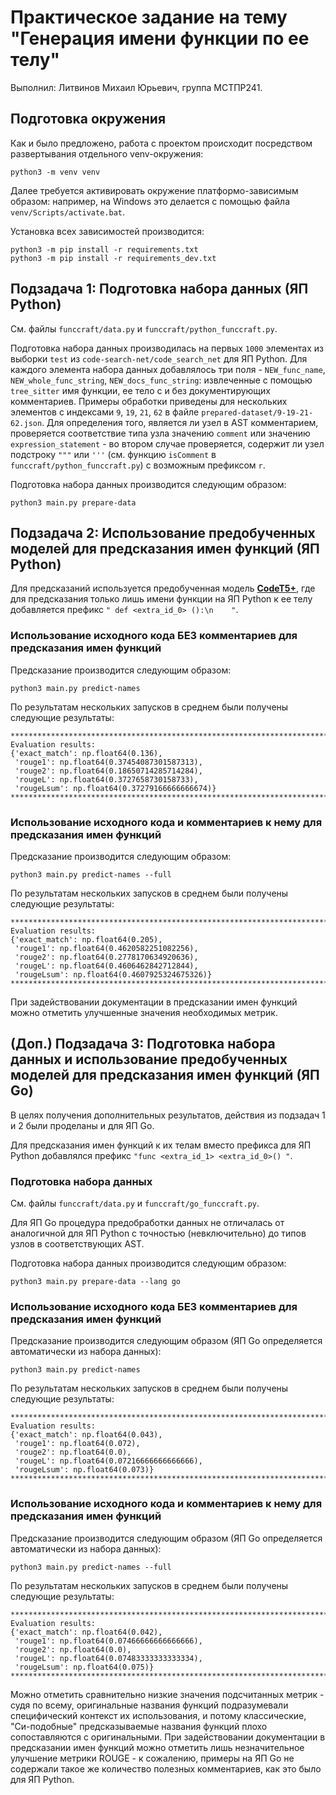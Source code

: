 # Практическое задание на тему "Генерация имени функции по ее телу"

Выполнил: Литвинов Михаил Юрьевич, группа МСТПР241.

## Подготовка окружения

Как и было предложено, работа с проектом происходит посредством развертывания отдельного venv-окружения:

```shell
python3 -m venv venv
```

Далее требуется активировать окружение платформо-зависимым образом: например, на Windows это делается с помощью файла `venv/Scripts/activate.bat`.

Установка всех зависимостей производится:

```shell
python3 -m pip install -r requirements.txt
python3 -m pip install -r requirements_dev.txt
```

## Подзадача 1: Подготовка набора данных (ЯП Python)

См. файлы `funccraft/data.py` и `funccraft/python_funccraft.py`.

Подготовка набора данных производилась на первых `1000` элементах из выборки `test` из `code-search-net/code_search_net` для ЯП Python.
Для каждого элемента набора данных добавлялось три поля - `NEW_func_name`, `NEW_whole_func_string`, `NEW_docs_func_string`: извлеченные с помощью `tree_sitter` имя функции, ее тело с и без документирующих комментариев. Примеры обработки приведены для нескольких элементов с индексами `9`, `19`, `21`, `62` в файле `prepared-dataset/9-19-21-62.json`. Для определения того, является ли узел в AST комментарием, проверяется соответствие типа узла значению `comment` или значению `expression_statement` - во втором случае проверяется, содержит ли узел подстроку `"""` или `'''` (см. функцию `isComment` в `funccraft/python_funccraft.py`) с возможным префиксом `r`. 

Подготовка набора данных производится следующим образом:

```shell
python3 main.py prepare-data
```

## Подзадача 2: Использование предобученных моделей для предсказания имен функций (ЯП Python)

Для предсказаний используется предобученная модель [**CodeT5+**](https://huggingface.co/Salesforce/codet5p-220m), где для предсказания только лишь имени функции на ЯП Python к ее телу добавляется префикс `" def <extra_id_0> ():\n    "`.

### Использование исходного кода БЕЗ комментариев для предсказания имен функций

Предсказание производится следующим образом:

```shell
python3 main.py predict-names
```

По результатам нескольких запусков в среднем были получены следующие результаты:

```shell
********************************************************************************
Evaluation results:
{'exact_match': np.float64(0.136),
 'rouge1': np.float64(0.37454087301587313),
 'rouge2': np.float64(0.18650714285714284),
 'rougeL': np.float64(0.3727658730158733),
 'rougeLsum': np.float64(0.37279166666666674)}
********************************************************************************
```

### Использование исходного кода и комментариев к нему для предсказания имен функций

Предсказание производится следующим образом:

```shell
python3 main.py predict-names --full
```

По результатам нескольких запусков в среднем были получены следующие результаты:

```shell
********************************************************************************
Evaluation results:
{'exact_match': np.float64(0.205),        
 'rouge1': np.float64(0.4620582251082256),
 'rouge2': np.float64(0.2778170634920636),
 'rougeL': np.float64(0.4606462842712844),
 'rougeLsum': np.float64(0.4607925324675326)}
********************************************************************************
```

При задействовании документации в предсказании имен функций можно отметить улучшенные значения необходимых метрик.

## (Доп.) Подзадача 3: Подготовка набора данных и использование предобученных моделей для предсказания имен функций (ЯП Go)

В целях получения дополнительных результатов, действия из подзадач 1 и 2 были проделаны и для ЯП Go.

Для предсказания имен функций к их телам вместо префикса для ЯП Python добавлялся префикс `"func <extra_id_1> <extra_id_0>() "`.

### Подготовка набора данных

См. файлы `funccraft/data.py` и `funccraft/go_funccraft.py`.

Для ЯП Go процедура предобработки данных не отличалась от аналогичной для ЯП Python с точностью (невключительно) до типов узлов в соответствующих AST.

Подготовка набора данных производится следующим образом:

```shell
python3 main.py prepare-data --lang go
```

### Использование исходного кода БЕЗ комментариев для предсказания имен функций

Предсказание производится следующим образом (ЯП Go определяется автоматически из набора данных):

```shell
python3 main.py predict-names
```

По результатам нескольких запусков в среднем были получены следующие результаты:

```shell
********************************************************************************
Evaluation results:
{'exact_match': np.float64(0.043),
 'rouge1': np.float64(0.072),
 'rouge2': np.float64(0.0),
 'rougeL': np.float64(0.07216666666666666),
 'rougeLsum': np.float64(0.073)}
********************************************************************************
```

### Использование исходного кода и комментариев к нему для предсказания имен функций

Предсказание производится следующим образом (ЯП Go определяется автоматически из набора данных):

```shell
python3 main.py predict-names --full
```

По результатам нескольких запусков в среднем были получены следующие результаты:

```shell
********************************************************************************
Evaluation results:
{'exact_match': np.float64(0.042),
 'rouge1': np.float64(0.07466666666666666),
 'rouge2': np.float64(0.0),
 'rougeL': np.float64(0.07483333333333334),
 'rougeLsum': np.float64(0.075)}
********************************************************************************
```

Можно отметить сравнительно низкие значения подсчитанных метрик - судя по всему, оригинальные названия функций подразумевали специфический контекст их использования, и потому классические, "Си-подобные" предсказываемые названия функций плохо сопоставляются с оригинальными. При задействовании документации в предсказании имен функций можно отметить лишь незначительное улучшение метрики ROUGE - к сожалению, примеры на ЯП Go не содержали такое же количество полезных комментариев, как это было для ЯП Python.
